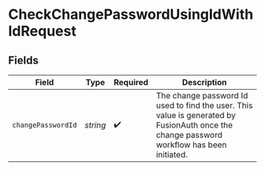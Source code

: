 # CheckChangePasswordUsingIdWithIdRequest


## Fields

| Field                                                                                                                                     | Type                                                                                                                                      | Required                                                                                                                                  | Description                                                                                                                               |
| ----------------------------------------------------------------------------------------------------------------------------------------- | ----------------------------------------------------------------------------------------------------------------------------------------- | ----------------------------------------------------------------------------------------------------------------------------------------- | ----------------------------------------------------------------------------------------------------------------------------------------- |
| `changePasswordId`                                                                                                                        | *string*                                                                                                                                  | :heavy_check_mark:                                                                                                                        | The change password Id used to find the user. This value is generated by FusionAuth once the change password workflow has been initiated. |